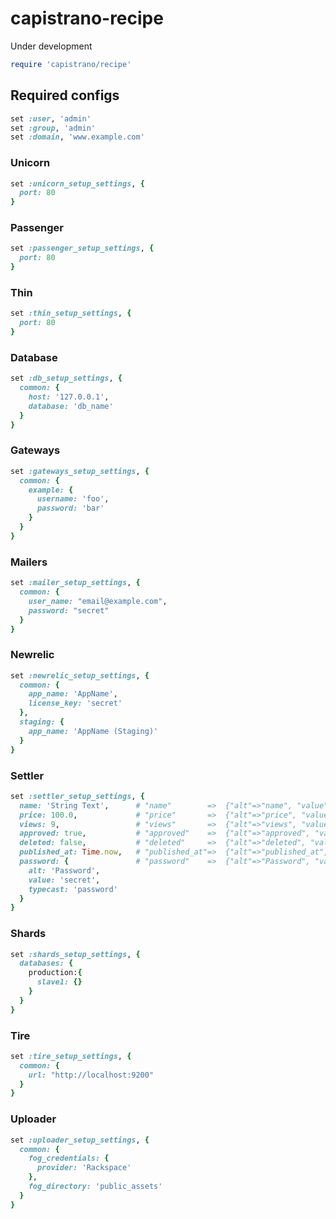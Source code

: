 # capistrano-recipe

Under development

```ruby
require 'capistrano/recipe'
```

## Required configs
```ruby
set :user, 'admin'
set :group, 'admin'
set :domain, 'www.example.com'
```

### Unicorn
```ruby
set :unicorn_setup_settings, {
  port: 80
}
```

### Passenger
```ruby
set :passenger_setup_settings, {
  port: 80
}
```

### Thin
```ruby
set :thin_setup_settings, {
  port: 80
}
```

### Database
```ruby
set :db_setup_settings, {
  common: {
    host: '127.0.0.1',
    database: 'db_name'
  }
}
```

### Gateways
```ruby
set :gateways_setup_settings, {
  common: {
    example: {
      username: 'foo',
      password: 'bar'
    }
  }
}
```

### Mailers
```ruby
set :mailer_setup_settings, {
  common: {
    user_name: "email@example.com",
    password: "secret"
  }
}
```

### Newrelic
```ruby
set :newrelic_setup_settings, {
  common: {
    app_name: 'AppName',
    license_key: 'secret'
  },
  staging: {
    app_name: 'AppName (Staging)'
  }
}
```

### Settler
```ruby
set :settler_setup_settings, {
  name: 'String Text',      # "name"        =>  {"alt"=>"name", "value"=>"String Text"}
  price: 100.0,             # "price"       =>  {"alt"=>"price", "value"=>"100.0", "typecast"=>"float"}
  views: 9,                 # "views"       =>  {"alt"=>"views", "value"=>"9", "typecast"=>"integer"}
  approved: true,           # "approved"    =>  {"alt"=>"approved", "value"=>"true", "typecast"=>"boolean"}
  deleted: false,           # "deleted"     =>  {"alt"=>"deleted", "value"=>"false", "typecast"=>"boolean"}
  published_at: Time.now,   # "published_at"=>  {"alt"=>"published_at", "value"=>"2013-04-03 16:25:26 -0300", "typecast"=>"datetime"}
  password: {               # "password"    =>  {"alt"=>"Password", "value"=>"secret", "typecast"=>"password"}
    alt: 'Password',
    value: 'secret',
    typecast: 'password'
  }
}

```

### Shards
```ruby
set :shards_setup_settings, {
  databases: {
    production:{
      slave1: {}
    }
  }
}
```

### Tire
```ruby
set :tire_setup_settings, {
  common: {
    url: "http://localhost:9200"
  }
}
```

### Uploader
```ruby
set :uploader_setup_settings, {
  common: {
    fog_credentials: {
      provider: 'Rackspace'
    },
    fog_directory: 'public_assets'
  }
}
```
